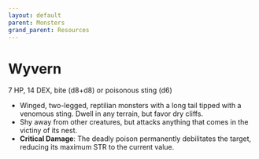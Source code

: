```yaml
---
layout: default
parent: Monsters
grand_parent: Resources
---
```


# Wyvern

7 HP, 14 DEX, bite (d8+d8) or poisonous sting (d6)

- Winged, two-legged, reptilian monsters with a long tail tipped with a venomous sting. Dwell in any terrain, but favor dry cliffs.
- Shy away from other creatures, but attacks anything that comes in the victiny of its nest.
- **Critical Damage**: The deadly poison permanently debilitates the target, reducing its maximum STR to the current value. 
